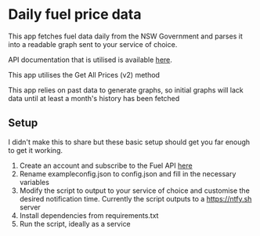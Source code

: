 # Daily fuel price data

This app fetches fuel data daily from the NSW Government and parses it into a readable graph sent to your service of choice.

API documentation that is utilised is available [here](https://api.nsw.gov.au/Product/Index/22#v-pills-doc).

This app utilises the Get All Prices (v2) method

This app relies on past data to generate graphs, so initial graphs will lack data until at least a month's history has been fetched




## Setup
I didn't make this to share but these basic setup should get you far enough to get it working.

1. Create an account and subscribe to the Fuel API [here](https://api.nsw.gov.au/Product/Index/22)
2. Rename exampleconfig.json to config.json and fill in the necessary variables
3. Modify the script to output to your service of choice and customise the desired notification time. Currently the script outputs to a https://ntfy.sh server
4. Install dependencies from requirements.txt
5. Run the script, ideally as a service